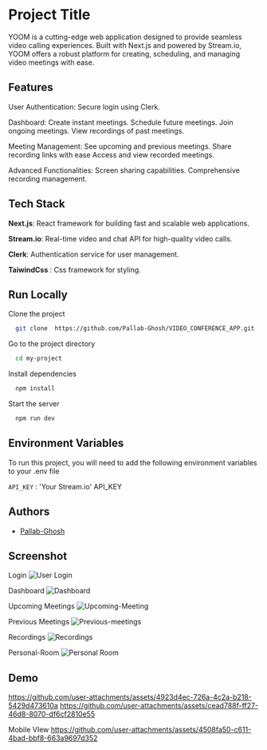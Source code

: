  
# Project Title

YOOM is a cutting-edge web application designed to provide seamless video calling experiences. Built with Next.js and powered by Stream.io, YOOM offers a robust platform for creating, scheduling, and managing video meetings with ease.


## Features

User Authentication: Secure login using Clerk.

Dashboard:
Create instant meetings.
Schedule future meetings.
Join ongoing meetings.
View recordings of past meetings.

Meeting Management:
See upcoming and previous meetings.
Share recording links with ease Access
and view recorded meetings.

Advanced Functionalities:
Screen sharing capabilities.
Comprehensive recording management.




## Tech Stack

**Next.js**: React framework for building fast and scalable web applications.

**Stream.io**: Real-time video and chat API for high-quality video calls.

**Clerk**: Authentication service for user management.

**TaiwindCss** : Css framework for styling.


## Run Locally

Clone the project

```bash
  git clone  https://github.com/Pallab-Ghosh/VIDEO_CONFERENCE_APP.git
```

Go to the project directory

```bash
  cd my-project
```

Install dependencies

```bash
  npm install
```

Start the server

```bash
  npm run dev
```


## Environment Variables

To run this project, you will need to add the following environment variables to your .env file

`API_KEY` : 'Your Stream.io' API_KEY



## Authors

- [Pallab-Ghosh](https://github.com/Pallab-Ghosh)

## Screenshot
Login
![User Login](https://github.com/user-attachments/assets/68fea58b-a6c7-4f26-979a-d430a67f27c8)

Dashboard
![Dashboard](https://github.com/user-attachments/assets/7a32625e-6f5d-45e7-a08a-9a32d477c682)

Upcoming Meetings
![Upcoming-Meeting](https://github.com/user-attachments/assets/f2dfb0fd-66fe-4d4b-ba76-1911a0e2fe60)

Previous Meetings
![Previous-meetings](https://github.com/user-attachments/assets/881a8c11-0238-45ce-ade7-d7f4dd462d7d)

Recordings
![Recordings](https://github.com/user-attachments/assets/91fd36dd-1ffa-417c-b31d-3f8a01ec5950)

Personal-Room
![Personal Room](https://github.com/user-attachments/assets/0ddd2405-f4d6-42ec-9e37-bb0b69e9c334)

## Demo
https://github.com/user-attachments/assets/4923d4ec-726a-4c2a-b218-5429d473610a
https://github.com/user-attachments/assets/cead788f-ff27-46d8-8070-df6cf2810e55

Mobile VIew
https://github.com/user-attachments/assets/4508fa50-c611-4bad-bbf8-663a9697d352









